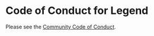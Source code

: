# Code of Conduct for Legend

Please see the [Community Code of Conduct](https://www.finos.org/code-of-conduct).
